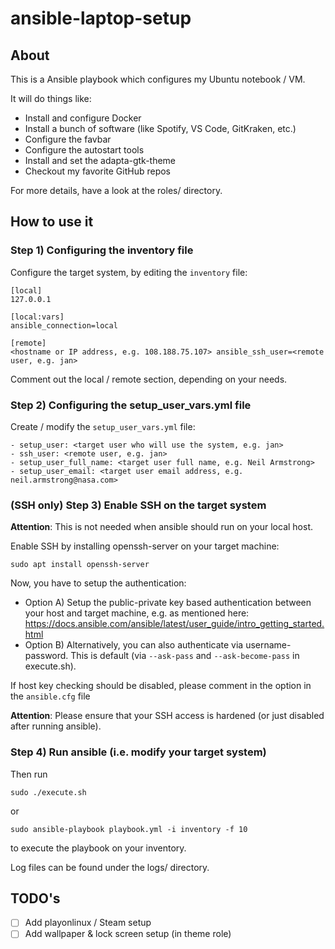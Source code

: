 # ansible-laptop-setup

## <a name="about">About</a>

This is a Ansible playbook which configures my Ubuntu notebook / VM.

It will do things like:

* Install and configure Docker
* Install a bunch of software (like Spotify, VS Code, GitKraken, etc.)
* Configure the favbar
* Configure the autostart tools
* Install and set the adapta-gtk-theme
* Checkout my favorite GitHub repos

For more details, have a look at the roles/ directory.

## <a name="use">How to use it</a>

### Step 1) Configuring the inventory file

Configure the target system, by editing the ``inventory`` file:

    [local]
    127.0.0.1

    [local:vars]
    ansible_connection=local

    [remote]
    <hostname or IP address, e.g. 108.188.75.107> ansible_ssh_user=<remote user, e.g. jan>

Comment out the local / remote section, depending on your needs.

### Step 2) Configuring the setup_user_vars.yml file

Create / modify the ``setup_user_vars.yml`` file:

    - setup_user: <target user who will use the system, e.g. jan>
    - ssh_user: <remote user, e.g. jan>
    - setup_user_full_name: <target user full name, e.g. Neil Armstrong>
    - setup_user_email: <target user email address, e.g. neil.armstrong@nasa.com>

### (SSH only) Step 3) Enable SSH on the target system

**Attention**: This is not needed when ansible should run on your local host.

Enable SSH by installing openssh-server on your target machine:

    sudo apt install openssh-server

Now, you have to setup the authentication:

* Option A) Setup the public-private key based authentication between your host and target machine, e.g. as mentioned here: https://docs.ansible.com/ansible/latest/user_guide/intro_getting_started.html
* Option B) Alternatively, you can also authenticate via username-password. This is default (via ``--ask-pass`` and ``--ask-become-pass`` in execute.sh).

If host key checking should be disabled, please comment in the option in the ``ansible.cfg`` file

**Attention**: Please ensure that your SSH access is hardened (or just disabled after running ansible).

### Step 4) Run ansible (i.e. modify your target system)

Then run 

    sudo ./execute.sh

or

    sudo ansible-playbook playbook.yml -i inventory -f 10

to execute the playbook on your inventory.

Log files can be found under the logs/ directory.

## <a name="todo">TODO's</a>
- [ ] Add playonlinux / Steam setup
- [ ] Add wallpaper & lock screen setup (in theme role)
